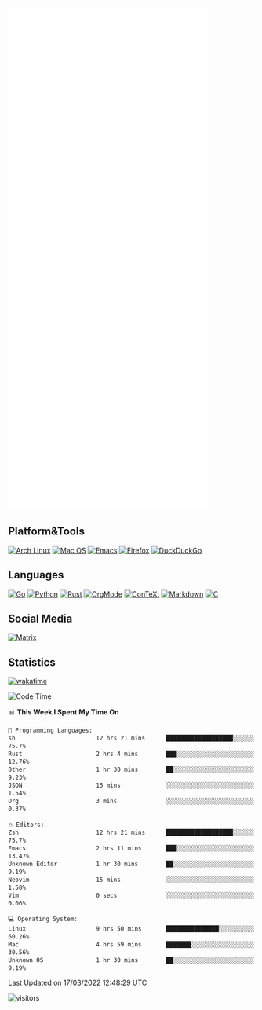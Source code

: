 ![Metrics](https://github.com/SteamedFish/SteamedFish/blob/master/github-metrics.svg)

## Platform&Tools

[![Arch Linux](https://img.shields.io/badge/ArchLinux-1793D1?logo=arch-linux&logoColor=fff&style=flat-square)](https://archlinux.org/)
[![Mac OS](https://img.shields.io/badge/MacOS-000000?style=flat-square&logo=macos&logoColor=F0F0F0)](https://www.apple.com/macos/)
[![Emacs](https://img.shields.io/badge/Emacs-%237F5AB6.svg?&style=flat-square&logo=gnu-emacs&logoColor=white)](https://www.gnu.org/software/emacs/)
[![Firefox](https://img.shields.io/badge/Firefox-FF7139?style=flat-square&logo=Firefox-Browser&logoColor=white)](https://firefox.com/)
[![DuckDuckGo](https://img.shields.io/badge/DuckDuckGo-DE5833?style=flat-square&logo=DuckDuckGo&logoColor=white)](https://duckduckgo.com/)

## Languages

[![Go](https://img.shields.io/badge/Golang-%2300ADD8.svg?style=flat-square&logo=go&logoColor=white)](https://golang.org/)
[![Python](https://img.shields.io/badge/Python-3670A0?style=flat-square&logo=python&logoColor=ffdd54)](https://www.python.org/)
[![Rust](https://img.shields.io/badge/Rust-%23000000.svg?style=flat-square&logo=rust&logoColor=white)](https://www.rust-lang.org/)
[![OrgMode](https://img.shields.io/badge/OrgMode-%23000000.svg?style=flat-square&logo=org&logoColor=white)](https://orgmode.org/)
[![ConTeXt](https://img.shields.io/badge/ConTeXt-%23008080.svg?style=flat-square&logo=latex&logoColor=white)](https://contextgarden.net/)
[![Markdown](https://img.shields.io/badge/MarkDown-%23000000.svg?style=flat-square&logo=markdown&logoColor=white)](https://daringfireball.net/projects/markdown/)
[![C](https://img.shields.io/badge/C-%2300599C.svg?style=flat-square&logo=c&logoColor=white)](https://www.iso.org/standard/74528.html)

## Social Media

[![Matrix](https://img.shields.io/badge/SteamedFish-2CA5E0?style=social&logo=matrix&logoColor=black)](https://matrix.to/#/@i:steamedfish.org)

## Statistics
[![wakatime](https://wakatime.com/badge/user/168280d6-fcf2-4b4f-ad3a-dc4612f35b38.svg)](https://wakatime.com/@168280d6-fcf2-4b4f-ad3a-dc4612f35b38)

<!--START_SECTION:waka-->
![Code Time](http://img.shields.io/badge/Code%20Time-1%2C664%20hrs%2052%20mins-blue)

📊 **This Week I Spent My Time On** 

```text
💬 Programming Languages: 
sh                       12 hrs 21 mins      ███████████████████░░░░░░   75.7% 
Rust                     2 hrs 4 mins        ███░░░░░░░░░░░░░░░░░░░░░░   12.76% 
Other                    1 hr 30 mins        ██░░░░░░░░░░░░░░░░░░░░░░░   9.23% 
JSON                     15 mins             ░░░░░░░░░░░░░░░░░░░░░░░░░   1.54% 
Org                      3 mins              ░░░░░░░░░░░░░░░░░░░░░░░░░   0.37%

🔥 Editors: 
Zsh                      12 hrs 21 mins      ███████████████████░░░░░░   75.7% 
Emacs                    2 hrs 11 mins       ███░░░░░░░░░░░░░░░░░░░░░░   13.47% 
Unknown Editor           1 hr 30 mins        ██░░░░░░░░░░░░░░░░░░░░░░░   9.19% 
Neovim                   15 mins             ░░░░░░░░░░░░░░░░░░░░░░░░░   1.58% 
Vim                      0 secs              ░░░░░░░░░░░░░░░░░░░░░░░░░   0.06%

💻 Operating System: 
Linux                    9 hrs 50 mins       ███████████████░░░░░░░░░░   60.26% 
Mac                      4 hrs 59 mins       ███████░░░░░░░░░░░░░░░░░░   30.56% 
Unknown OS               1 hr 30 mins        ██░░░░░░░░░░░░░░░░░░░░░░░   9.19%

```


 Last Updated on 17/03/2022 12:48:29 UTC
<!--END_SECTION:waka-->

![visitors](https://visitor-badge.laobi.icu/badge?page_id=SteamedFish.SteamedFish)
